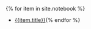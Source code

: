---
---
{% for item in site.notebook %}
* [{{item.title}}]({{site.baseurl}}{{item.url}}){% endfor %}